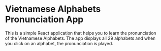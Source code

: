 # Vietnamese Alphabets Pronunciation App

This is a simple React application that helps you to learn the pronunciation of the Vietnamese Alphabets. The app displays all 29 alphabets and when you click on an alphabet, the pronunciation is played.
